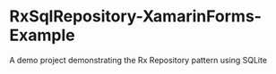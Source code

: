 # RxSqlRepository-XamarinForms-Example
A demo project demonstrating the Rx Repository pattern using SQLite
